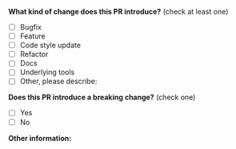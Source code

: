 <!-- Please don't delete this template -->

<!-- PULL REQUEST TEMPLATE -->
<!-- (Update "[ ]" to "[x]" to check a box) -->

**What kind of change does this PR introduce?** (check at least one)

- [ ] Bugfix
- [ ] Feature
- [ ] Code style update
- [ ] Refactor
- [ ] Docs
- [ ] Underlying tools
- [ ] Other, please describe:

<!--
Note:
When submitting documentation PRs, please target the `master` branch (https://cli.vuejs.org) or `next` branch (https://next.cli.vuejs.org)
When submitting coding PRs, please target the `dev` branch.
-->

**Does this PR introduce a breaking change?** (check one)

- [ ] Yes
- [ ] No

**Other information:**